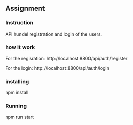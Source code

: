 ## Assignment

### Instruction

API hundel registration and login of the users.

### how it work

For the regisration: http://localhost:8800/api/auth/register

For the login: http://localhost:8800/api/auth/login

### installing

npm install

### Running

npm run start


